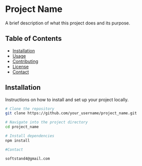# Project Name

A brief description of what this project does and its purpose.

## Table of Contents

- [Installation](#installation)
- [Usage](#usage)
- [Contributing](#contributing)
- [License](#license)
- [Contact](#contact)

## Installation

Instructions on how to install and set up your project locally.

```bash
# Clone the repository
git clone https://github.com/your_username/project_name.git

# Navigate into the project directory
cd project_name

# Install dependencies
npm install

#Contact

softstand4@gmail.com